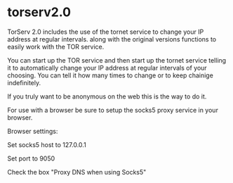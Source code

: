 # torserv2.0
TorServ 2.0 includes the use of the tornet service to change your IP address at regular intervals. along with the original versions functions to easily work with the TOR service.

You can start up the TOR service and then start up the tornet service telling it to automatically change your IP address at regular intervals of your choosing.
You can tell it how many times to change or to keep chainige indefinitely.

If you truly want to be anonymous on the web this is the way to do it.

For use with a browser be sure to setup the socks5 proxy service in your browser.

Browser settings:

Set socks5 host to 127.0.0.1

Set port to 9050

Check the box "Proxy DNS when using Socks5"
